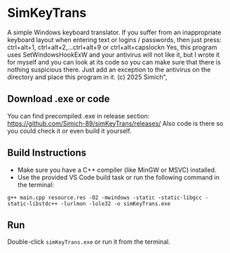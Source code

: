 # SimKeyTrans

A simple Windows keyboard translator.
If you suffer from an inappropriate keyboard layout when entering text or logins / passwords,
then just press:
ctrl+alt+1, ctrl+alt+2,...ctrl+alt+9 or ctrl+alt+capslockn
Yes, this program uses SetWindowsHookExW and your antivirus will not like it,
but I wrote it for myself and you can look at its code so
you can make sure that there is nothing suspicious there.
Just add an exception to the antivirus on the directory and place this program in it.
(c) 2025 Simich",

## Download .exe or code
You can find precompiled .exe in release section:
https://github.com/Simich-89/simKeyTrans/releases/
Also code is there so you could check it or even build it yourself.

## Build Instructions

- Make sure you have a C++ compiler (like MinGW or MSVC) installed.
- Use the provided VS Code build task or run the following command in the terminal:

```
g++ main.cpp resource.res -O2 -mwindows -static -static-libgcc -static-libstdc++ -lurlmon -lole32 -o simKeyTrans.exe  
```

## Run

Double-click `simKeyTrans.exe` or run it from the terminal.


